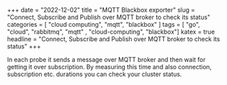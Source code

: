 +++
date = "2022-12-02"
title = "MQTT Blackbox exporter"
slug = "Connect, Subscribe and Publish over MQTT broker to check its status"
categories = [ "cloud computing", "mqtt", "blackbox" ]
tags = [ "go", "cloud", "rabbitmq", "mqtt" , "cloud-computing", "blackbox"]
katex = true
headline = "Connect, Subscribe and Publish over MQTT broker to check its status"
+++

In each probe it sends a message over MQTT broker and then wait for getting it over subscription.
By measuring this time and also connection, subscription etc. durations you can check your cluster status.
